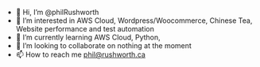 - 👋 Hi, I’m @philRushworth
- 👀 I’m interested in AWS Cloud, Wordpress/Woocommerce, Chinese Tea, Website performance and test automation
- 🌱 I’m currently learning AWS Cloud, Python, 
- 💞️ I’m looking to collaborate on nothing at the moment
- 📫 How to reach me phil@rushworth.ca

<!---
philRushworth/philRushworth is a ✨ special ✨ repository because its `README.md` (this file) appears on your GitHub profile.
You can click the Preview link to take a look at your changes.
--->
